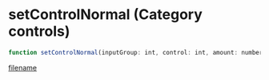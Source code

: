 # setControlNormal (Category controls)

```js
function setControlNormal(inputGroup: int, control: int, amount: number): boolean
```

[filename](setControlNormal_m.md ':include')